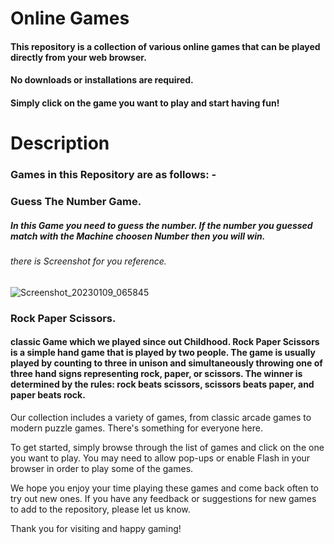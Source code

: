 # Online Games

#### This repository is a collection of various online games that can be played directly from your web browser.

#### No downloads or installations are required. 

#### Simply click on the game you want to play and start having fun!

# Description

### Games in this Repository are as follows: -  
  ### Guess The Number Game.
   ##### In this Game you need to guess the number. If the number you guessed match with the Machine choosen Number then you will win.
   ###### there is Screenshot for you reference.
   ![Screenshot_20230109_065845](https://user-images.githubusercontent.com/113228728/211319874-2db01f32-495e-4e4e-a251-15f181d1fbdd.png)

  ### Rock Paper Scissors.
   #### classic Game which we played since out Childhood. Rock Paper Scissors is a simple hand game that is played by two people. The game is usually played by counting to three in unison and simultaneously throwing one of three hand signs representing rock, paper, or scissors. The winner is determined by the rules: rock beats scissors, scissors beats paper, and paper beats rock.

Our collection includes a variety of games, from classic arcade games to modern puzzle games. There's something for everyone here.

To get started, simply browse through the list of games and click on the one you want to play. You may need to allow pop-ups or enable Flash in your browser in order to play some of the games.

We hope you enjoy your time playing these games and come back often to try out new ones. If you have any feedback or suggestions for new games to add to the repository, please let us know.

Thank you for visiting and happy gaming!
